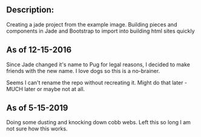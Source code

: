 ## Description:

Creating a jade project from the example image. Building pieces and components in Jade and Bootstrap to import into building html sites quickly

## As of 12-15-2016

Since Jade changed it's name to Pug for legal reasons, I decided to make friends with the new name. I love dogs so this is a no-brainer.

Seems I can't rename the repo without recreating it. Might do that later - MUCH later or maybe not at all.

## As of 5-15-2019
Doing some dusting and knocking down cobb webs. Left this so long I am not sure how this works. 

